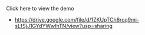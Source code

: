 Click here to view the demo

- https://drive.google.com/file/d/1ZKUpTCh6rcq9mi-sLfSjJ1GYdYWwIhTN/view?usp=sharing
